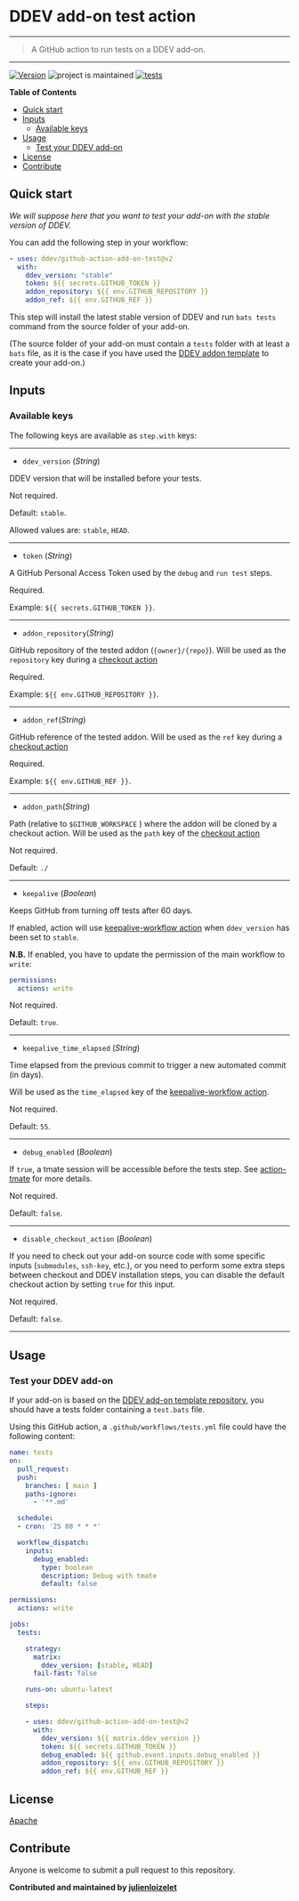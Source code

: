 # DDEV add-on test action

---
> A GitHub action to run tests on a DDEV add-on.
---

[![Version](https://img.shields.io/github/v/release/ddev/github-action-add-on-test)](https://github.com/ddev/github-action-add-on-test/releases)
![project is maintained](https://img.shields.io/maintenance/yes/2024.svg)
[![tests](https://github.com/ddev/github-action-add-on-test/actions/workflows/add-ons-test.yml/badge.svg)](https://github.com/ddev/github-action-add-on-test/actions/workflows/add-ons-test.yml)


<!-- START doctoc generated TOC please keep comment here to allow auto update -->
<!-- DON'T EDIT THIS SECTION, INSTEAD RE-RUN doctoc TO UPDATE -->
**Table of Contents**

- [Quick start](#quick-start)
- [Inputs](#inputs)
  - [Available keys](#available-keys)
- [Usage](#usage)
  - [Test your DDEV add-on](#test-your-ddev-add-on)
- [License](#license)
- [Contribute](#contribute)

<!-- END doctoc generated TOC please keep comment here to allow auto update -->

## Quick start

_We will suppose here that you want to test your add-on with the stable version of DDEV._

You can add the following step in your workflow:

```yaml
- uses: ddev/github-action-add-on-test@v2
  with:
    ddev_version: "stable"
    token: ${{ secrets.GITHUB_TOKEN }}
    addon_repository: ${{ env.GITHUB_REPOSITORY }}
    addon_ref: ${{ env.GITHUB_REF }}
```

This step will install the latest stable version of DDEV and run `bats tests` command from the source folder of your add-on.

(The source folder of your add-on must contain a `tests` folder with at least a `bats` file, as it is the case if you have used the [DDEV addon template](https://github.com/ddev/ddev-addon-template) to create your add-on.)

## Inputs


### Available keys

The following keys are available as `step.with` keys:

---
- `ddev_version` (_String_)

DDEV version that will be installed before your tests.

Not required.

Default: `stable`.

Allowed values are: `stable`, `HEAD`.

---

- `token` (_String_)

A GitHub Personal Access Token used by the `debug` and `run test` steps.

Required.

Example: `${{ secrets.GITHUB_TOKEN }}`.

---

- `addon_repository`(_String_)

GitHub repository of the tested addon (`{owner}/{repo}`). Will be used as the `repository` key during a [checkout 
action](https://github.com/actions/checkout#usage)

Required.

Example: `${{ env.GITHUB_REPOSITORY }}`.


---

- `addon_ref`(_String_)

GitHub reference of the tested addon. Will be used as the `ref` key during a [checkout action](https://github.com/actions/checkout#usage)

Required.

Example: `${{ env.GITHUB_REF }}`.

---

- `addon_path`(_String_)

Path (relative to `$GITHUB_WORKSPACE` ) where the addon will be cloned by a checkout action. Will be used as the `path` 
key of the [checkout action](https://github.com/actions/checkout#usage)

Not required.

Default: `./`

---

- `keepalive` (_Boolean_)

Keeps GitHub from turning off tests after 60 days. 

If enabled, action will use [keepalive-workflow action](https://github.com/gautamkrishnar/keepalive-workflow) when `ddev_version` has been set to `stable`.

**N.B.** If enabled, you have to update the permission of the main workflow to `write`:

```yaml
permissions:
  actions: write
```

Not required.

Default: `true`.

---


- `keepalive_time_elapsed` (_String_)

Time elapsed from the previous commit to trigger a new automated commit (in days).

Will be used as the `time_elapsed` key of the  [keepalive-workflow action](https://github.com/gautamkrishnar/keepalive-workflow).

Not required.

Default: `55`.

---


- `debug_enabled` (_Boolean_)

If `true`, a tmate session will be accessible before the tests step. See [action-tmate](https://github.com/mxschmitt/action-tmate) for more details.

Not required.

Default: `false`.

---

- `disable_checkout_action` (_Boolean_)

If you need to check out your add-on source code with some specific inputs (`submodules`, `ssh-key`, etc.), or you need to perform some extra steps between checkout and DDEV installation steps, you can disable the default checkout action by setting `true` for this input.

Not required.

Default: `false`.

---

## Usage

### Test your DDEV add-on

If your add-on is based on the [DDEV add-on template repository](https://github.com/ddev/ddev-addon-template), you 
should have a tests folder containing a `test.bats` file.

Using this GitHub action, a  `.github/workflows/tests.yml` file could have the following content: 


```yaml
name: tests
on:
  pull_request:
  push:
    branches: [ main ]
    paths-ignore:
      - '**.md'

  schedule:
  - cron: '25 08 * * *'

  workflow_dispatch:
    inputs:
      debug_enabled:
        type: boolean
        description: Debug with tmate
        default: false

permissions:
  actions: write

jobs:
  tests:

    strategy:
      matrix:
        ddev_version: [stable, HEAD]
      fail-fast: false

    runs-on: ubuntu-latest

    steps:

    - uses: ddev/github-action-add-on-test@v2
      with:
        ddev_version: ${{ matrix.ddev_version }}
        token: ${{ secrets.GITHUB_TOKEN }}
        debug_enabled: ${{ github.event.inputs.debug_enabled }}
        addon_repository: ${{ env.GITHUB_REPOSITORY }}
        addon_ref: ${{ env.GITHUB_REF }}
```


## License

[Apache](LICENSE)

## Contribute

Anyone is welcome to submit a pull request to this repository.


**Contributed and maintained by [julienloizelet](https://github.com/julienloizelet)**
